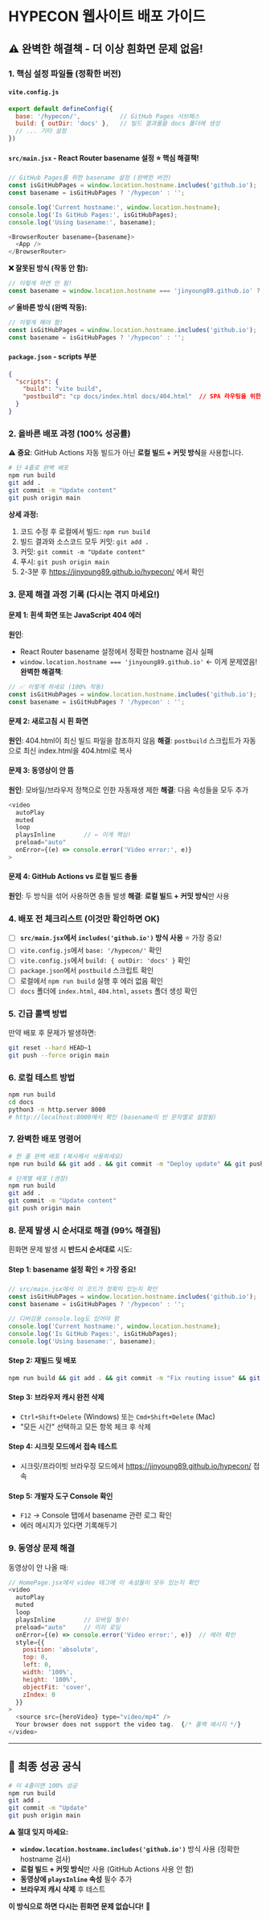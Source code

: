 # HYPECON 웹사이트 배포 가이드

## ⚠️ 완벽한 해결책 - 더 이상 흰화면 문제 없음!

### 1. 핵심 설정 파일들 (정확한 버전)

#### `vite.config.js`
```javascript
export default defineConfig({
  base: '/hypecon/',           // GitHub Pages 서브패스
  build: { outDir: 'docs' },   // 빌드 결과물을 docs 폴더에 생성
  // ... 기타 설정
})
```

#### `src/main.jsx` - React Router basename 설정 ⭐ 핵심 해결책!
```javascript
// GitHub Pages를 위한 basename 설정 (완벽한 버전)
const isGitHubPages = window.location.hostname.includes('github.io');
const basename = isGitHubPages ? '/hypecon' : '';

console.log('Current hostname:', window.location.hostname);
console.log('Is GitHub Pages:', isGitHubPages);
console.log('Using basename:', basename);

<BrowserRouter basename={basename}>
  <App />
</BrowserRouter>
```

**❌ 잘못된 방식 (작동 안 함):**
```javascript
// 이렇게 하면 안 됨!
const basename = window.location.hostname === 'jinyoung89.github.io' ? '/hypecon' : '';
```

**✅ 올바른 방식 (완벽 작동):**
```javascript
// 이렇게 해야 함!
const isGitHubPages = window.location.hostname.includes('github.io');
const basename = isGitHubPages ? '/hypecon' : '';
```

#### `package.json` - scripts 부분
```json
{
  "scripts": {
    "build": "vite build",
    "postbuild": "cp docs/index.html docs/404.html"  // SPA 라우팅을 위한 404.html 생성
  }
}
```

### 2. 올바른 배포 과정 (100% 성공률)

**⚠️ 중요**: GitHub Actions 자동 빌드가 아닌 **로컬 빌드 + 커밋 방식**을 사용합니다.

```bash
# 단 4줄로 완벽 배포
npm run build
git add .
git commit -m "Update content"
git push origin main
```

**상세 과정:**
1. 코드 수정 후 로컬에서 빌드: `npm run build`
2. 빌드 결과와 소스코드 모두 커밋: `git add .`
3. 커밋: `git commit -m "Update content"`
4. 푸시: `git push origin main`
5. 2-3분 후 https://jinyoung89.github.io/hypecon/ 에서 확인

### 3. 문제 해결 과정 기록 (다시는 겪지 마세요!)

#### 문제 1: 흰색 화면 또는 JavaScript 404 에러
**원인**: 
- React Router basename 설정에서 정확한 hostname 검사 실패
- `window.location.hostname === 'jinyoung89.github.io'` ← 이게 문제였음!
**완벽한 해결책**: 
```javascript
// ✅ 이렇게 하세요 (100% 작동)
const isGitHubPages = window.location.hostname.includes('github.io');
const basename = isGitHubPages ? '/hypecon' : '';
```

#### 문제 2: 새로고침 시 흰 화면
**원인**: 404.html이 최신 빌드 파일을 참조하지 않음
**해결**: `postbuild` 스크립트가 자동으로 최신 index.html을 404.html로 복사

#### 문제 3: 동영상이 안 뜸
**원인**: 모바일/브라우저 정책으로 인한 자동재생 제한
**해결**: 다음 속성들을 모두 추가
```javascript
<video
  autoPlay
  muted
  loop
  playsInline        // ← 이게 핵심!
  preload="auto"
  onError={(e) => console.error('Video error:', e)}
>
```

#### 문제 4: GitHub Actions vs 로컬 빌드 충돌
**원인**: 두 방식을 섞어 사용하면 충돌 발생
**해결**: **로컬 빌드 + 커밋 방식**만 사용

### 4. 배포 전 체크리스트 (이것만 확인하면 OK)

- [ ] **`src/main.jsx`에서 `includes('github.io')` 방식 사용** ⭐ 가장 중요!
- [ ] `vite.config.js`에서 `base: '/hypecon/'` 확인
- [ ] `vite.config.js`에서 `build: { outDir: 'docs' }` 확인
- [ ] `package.json`에서 `postbuild` 스크립트 확인
- [ ] 로컬에서 `npm run build` 실행 후 에러 없음 확인
- [ ] `docs` 폴더에 `index.html`, `404.html`, `assets` 폴더 생성 확인

### 5. 긴급 롤백 방법

만약 배포 후 문제가 발생하면:
```bash
git reset --hard HEAD~1
git push --force origin main
```

### 6. 로컬 테스트 방법

```bash
npm run build
cd docs
python3 -m http.server 8000
# http://localhost:8000에서 확인 (basename이 빈 문자열로 설정됨)
```

### 7. 완벽한 배포 명령어

```bash
# 한 줄 완벽 배포 (복사해서 사용하세요)
npm run build && git add . && git commit -m "Deploy update" && git push origin main

# 단계별 배포 (권장)
npm run build
git add .
git commit -m "Update content"
git push origin main
```

### 8. 문제 발생 시 순서대로 해결 (99% 해결됨)

흰화면 문제 발생 시 **반드시 순서대로** 시도:

#### Step 1: basename 설정 확인 ⭐ 가장 중요!
```javascript
// src/main.jsx에서 이 코드가 정확히 있는지 확인
const isGitHubPages = window.location.hostname.includes('github.io');
const basename = isGitHubPages ? '/hypecon' : '';

// 디버깅용 console.log도 있어야 함
console.log('Current hostname:', window.location.hostname);
console.log('Is GitHub Pages:', isGitHubPages);
console.log('Using basename:', basename);
```

#### Step 2: 재빌드 및 배포
```bash
npm run build && git add . && git commit -m "Fix routing issue" && git push origin main
```

#### Step 3: 브라우저 캐시 완전 삭제
- `Ctrl+Shift+Delete` (Windows) 또는 `Cmd+Shift+Delete` (Mac)
- "모든 시간" 선택하고 모든 항목 체크 후 삭제

#### Step 4: 시크릿 모드에서 접속 테스트
- 시크릿/프라이빗 브라우징 모드에서 https://jinyoung89.github.io/hypecon/ 접속

#### Step 5: 개발자 도구 Console 확인
- `F12` → Console 탭에서 basename 관련 로그 확인
- 에러 메시지가 있다면 기록해두기

### 9. 동영상 문제 해결

동영상이 안 나올 때:

```javascript
// HomePage.jsx에서 video 태그에 이 속성들이 모두 있는지 확인
<video
  autoPlay
  muted
  loop
  playsInline        // 모바일 필수!
  preload="auto"     // 미리 로딩
  onError={(e) => console.error('Video error:', e)}  // 에러 확인
  style={{
    position: 'absolute',
    top: 0,
    left: 0,
    width: '100%',
    height: '100%',
    objectFit: 'cover',
    zIndex: 0
  }}
>
  <source src={heroVideo} type="video/mp4" />
  Your browser does not support the video tag.  {/* 폴백 메시지 */}
</video>
```

---

## 🎉 최종 성공 공식

```bash
# 이 4줄이면 100% 성공
npm run build
git add .
git commit -m "Update"
git push origin main
```

**⚠️ 절대 잊지 마세요:**
- **`window.location.hostname.includes('github.io')`** 방식 사용 (정확한 hostname 검사)
- **로컬 빌드 + 커밋 방식**만 사용 (GitHub Actions 사용 안 함)
- **동영상에 `playsInline` 속성** 필수 추가
- **브라우저 캐시 삭제** 후 테스트

**이 방식으로 하면 다시는 흰화면 문제 없습니다!** 🚀 